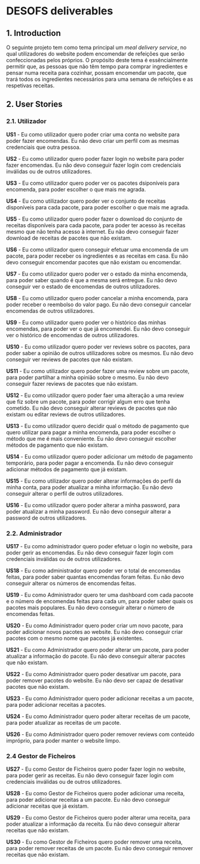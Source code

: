 # DESOFS deliverables

## 1. Introduction

O seguinte projeto tem como tema principal um *meal delivery service*, no qual utilizadores do website podem encomendar
de refeições que serão confeccionadas pelos próprios. O propósito deste tema é essêncialmente permitir que,
as pessoas que não têm tempo para comprar ingredientes e pensar numa receita para cozinhar, possam encomendar um pacote,
que trará todos os ingredientes necessários para uma semana de refeições e as respetivas receitas.

## 2. User Stories

### 2.1. Utilizador

**US1** - Eu como utilizador quero poder criar uma conta no website para poder fazer encomendas. Eu não devo criar um
perfil
com
as mesmas credenciais que outra pessoa.

**US2** - Eu como utilizador quero poder fazer login no website para poder fazer encomendas. Eu não devo conseguir fazer
login
com credenciais inválidas ou de outros utilizadores.

**US3** - Eu como utilizador quero poder ver os pacotes dsiponíveis para encomenda, para poder escolher o que mais me
agrada.

**US4** - Eu como utilizador quero poder ver o conjunto de receitas disponíveis para cada pacote, para poder escolher o
que
mais me agrada.

**US5** - Eu como utilizador quero poder fazer o download do conjunto de receitas disponíveis para cada pacote, para
poder
ter acesso às receitas mesmo que não tenha acesso à internet. Eu não devo conseguir fazer download de receitas de
pacotes que não existam.

**US6** - Eu como utilizador quero conseguir efetuar uma encomenda de um pacote, para poder receber os ingredientes e as
receitas em casa. Eu não devo conseguir encomendar pacotes que não existam ou encomendar.

**US7** - Eu como utilizador quero poder ver o estado da minha encomenda, para poder saber quando é que a mesma será
entregue. Eu não devo conseguir ver o estado de encomendas de outros utilizadores.

**US8** - Eu como utilizador quero poder cancelar a minha encomenda, para poder receber o reembolso do valor pago. Eu
não
devo conseguir cancelar encomendas de outros utilizadores.

**US9** - Eu como utilizador quero poder ver o histórico das minhas encomendas, para poder ver o que já encomendei. Eu
não
devo conseguir ver o histórico de encomendas de outros utilizadores.

**US10** - Eu como utilizador quero poder ver reviews sobre os pacotes, para poder saber a opinião de outros
utilizadores
sobre os mesmos. Eu não devo conseguir ver reviews de pacotes que não existam.

**US11** - Eu como utilizador quero poder fazer uma review sobre um pacote, para poder partilhar a minha opinião sobre o
mesmo. Eu não devo conseguir fazer reviews de pacotes que não existam.

**US12** - Eu como utilizador quero poder faer uma alteração a uma review que fiz sobre um pacote, para poder corrigir
algum erro que tenha cometido. Eu não devo conseguir alterar reviews de pacotes que não existam ou editar reviews de
outros utilizadores.

**US13** - Eu como utilizador quero decidir qual o método de pagamento que quero utilizar para pagar a minha encomenda,
para poder escolher o método que me é mais conveniente. Eu não devo conseguir escolher métodos de pagamento que não
existam.

**US14** - Eu como utilizador quero poder adicionar um método de pagamento temporário, para poder pagar a encomenda.
Eu não devo conseguir adicionar métodos de pagamento que já existam.

**US15** - Eu como utilizador quero poder alterar informações do perfil da minha conta, para poder atualizar a minha
informação. Eu
não devo conseguir alterar o perfil de outros utilizadores.

**US16** - Eu como utilizador quero poder alterar a minha password, para poder atualizar a minha password. Eu não devo
conseguir alterar a password de outros utilizadores.

### 2.2. Administrador

**US17** - Eu como administrador quero poder efetuar o login no website, para poder gerir as encomendas. Eu não devo
conseguir fazer login com credenciais inválidas ou de outros utilizadores.

**US18** - Eu como administrador quero poder ver o total de encomendas feitas, para poder saber quantas encomendas foram
feitas. Eu não devo conseguir alterar os números de encomendas feitas.

**US19** - Eu como Administrador quero ter uma dashboard com cada pacoote e o número de encomendas feitas para cada um,
para poder saber quais os pacotes mais populares. Eu não devo conseguir alterar o número de encomendas feitas.

**US20** - Eu como Administrador quero poder criar um novo pacote, para poder adicionar novos pacotes ao website. Eu não
devo conseguir criar pacotes com o mesmo nome que pacotes já existentes.

**US21** - Eu como Administrador quero poder alterar um pacote, para poder atualizar a informação do pacote. Eu não devo
conseguir alterar pacotes que não existam.

**US22** - Eu como Administrador quero poder desativar um pacote, para poder remover pacotes do website. Eu não devo ser
capaz de desativar pacotes que não existam.

**US23** - Eu como Administrador quero poder adicionar receitas a um pacote, para poder adicionar receitas a pacotes.

**US24** - Eu como Administrador quero poder alterar receitas de um pacote, para poder atualizar as receitas de um
pacote.

**US26** - Eu como Administrador quero poder remover reviews com conteúdo impróprio, para poder manter o website limpo.

### 2.4 Gestor de Ficheiros

**US27** - Eu como Gestor de Ficheiros quero poder fazer login no website, para poder gerir as receitas. Eu não devo
conseguir fazer login com credenciais inválidas ou de outros utilizadores.

**US28** - Eu como Gestor de Ficheiros quero poder adicionar uma receita, para poder adicionar receitas a um pacote. Eu
não devo conseguir adicionar receitas que já existam.

**US29** - Eu como Gestor de Ficheiros quero poder alterar uma receita, para poder atualizar a informação da receita. Eu
não devo conseguir alterar receitas que não existam.

**US30** - Eu como Gestor de Ficheiros quero poder remover uma receita, para poder remover receitas de um pacote. Eu não
devo conseguir remover receitas que não existam.








